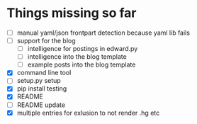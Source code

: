 # Things missing so far

- [ ] manual yaml/json frontpart detection because yaml lib fails
- [ ] support for the blog
  - [ ] intelligence for postings in edward.py
  - [ ] intelligence into the blog template
  - [ ] example posts into the blog template
- [x] command line tool
- [ ] setup.py setup
- [x] pip install testing
- [x] README
- [ ] README update
- [x] multiple entries for exlusion to not render .hg etc
